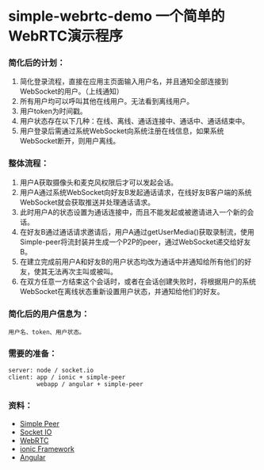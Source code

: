 # simple-webrtc-demo 一个简单的WebRTC演示程序

### 简化后的计划：

1. 简化登录流程，直接在应用主页面输入用户名，并且通知全部连接到WebSocket的用户。（上线通知）
2. 所有用户均可以呼叫其他在线用户。无法看到离线用户。
3. 用户token为时间戳。
4. 用户状态存在以下几种：在线、离线、通话连接中、通话中、通话结束中。
5. 用户登录后需通过系统WebSocket向系统注册在线信息，如果系统WebSocket断开，则用户离线。

### 整体流程：

1. 用户A获取摄像头和麦克风权限后才可以发起会话。
2. 用户A通过系统WebSocket向好友B发起通话请求，在线好友B客户端的系统WebSocket就会获取推送并处理通话请求。
3. 此时用户A的状态设置为通话连接中，而且不能发起或被邀请进入一个新的会话。
4. 在好友B通过通话请求邀请后，用户A通过getUserMedia()获取录制流，使用Simple-peer将流封装并生成一个P2P的peer，通过WebSocket递交给好友B。
5. 在建立完成前用户A和好友B的用户状态均改为通话中并通知给所有他们的好友，使其无法再次主叫或被叫。
6. 在双方任意一方结束这个会话时，或者在会话创建失败时，将根据用户的系统WebSocket在离线状态重新设置用户状态，并通知给他们的好友。

### 简化后的用户信息为：
    
    用户名、token、用户状态。

### 需要的准备：

    server: node / socket.io
    client: app / ionic + simple-peer 
            webapp / angular + simple-peer

### 资料：

* [Simple Peer](https://github.com/feross/simple-peer)
* [Socket IO](https://socket.io/)
* [WebRTC](https://webrtc.org/)
* [ionic Framework](http://ionicframework.com/)
* [Angular](http://angular.io/)


